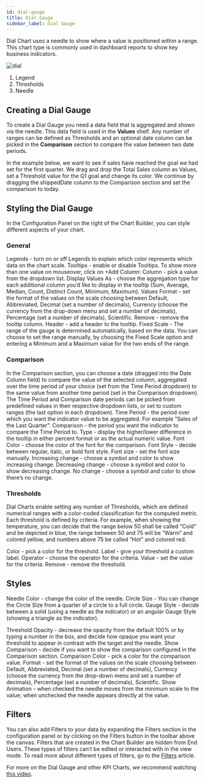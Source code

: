 ```yaml
---
id: dial-gauge
title: Dial Gauge
sidebar_label: Dial Gauge
---
```


<div style={{textAlign: "justify"}}>

Dial Chart uses a needle to show where a value is positioned within a range. This chart type is commonly used in dashboard reports to show key business indicators.

![dial](#thumbnail)


1. Legend
2. Thresholds
3. Needle

## Creating a Dial Gauge

To create a Dial Gauge you need a data field that is aggregated and shown via the needle. This data field is used in the **Values** shelf. Any number of ranges can be defined as Thresholds and an optional date column can be picked in the **Comparison** section to compare the value between two date periods.

In the example below, we want to see if sales have reached the goal we had set for the first quarter. We drag and drop the Total Sales column as Values, set a Threshold value for the Q1 goal and change its color. We continue by dragging the shippedDate column to the Comparison section and set the comparison to today.



## Styling the Dial Gauge
In the Configuration Panel on the right of the Chart Builder, you can style different aspects of your chart.

### General
Legends - turn on or off Legends to explain which color represents which data on the chart scale.
Tooltips - enable or disable Tooltips. To show more than one value on mouseover, click on +Add Column:
Column - pick a value from the dropdown list.
Display Values As - choose the aggregation type for each additional column you’d like to display in the tooltip (Sum, Average, Median, Count, Distinct Count, Minimum, Maximum).
Values Format - set the format of the values on the scale choosing between Default, Abbreviated, Decimal (set a number of decimals), Currency (choose the currency from the drop-down menu and set a number of decimals), Percentage (set a number of decimals), Scientific.
Remove - remove the tooltip column.
Header - add a header to the tooltip. 
Fixed Scale - The range of the gauge is determined automatically, based on the data. You can choose to set the range manually, by choosing the Fixed Scale option and entering a Minimum and a Maximum value for the two ends of the range. 

### Comparison

In the Comparison section, you can choose a date (dragged into the Date Column field) to compare the value of the selected column, aggregated over the time period of your choice (set from the Time Period dropdown) to the same value from another time period (set in the Comparison dropdown). 
The Time Period and Comparison date periods can be picked from predefined values in their respective dropdown lists, or set to custom ranges (the last option in each dropdown). 
Time Period - the period over which you want the indicator value to be aggregated. For example “Sales of the Last Quarter”.
Comparison - the period you want the indicator to compare the Time Period to. 
Type - display the higher/lower difference in the tooltip in either percent format or as the actual numeric value.
Font Color - choose the color of the font for the comparison. 
Font Style - decide between regular, italic, or bold font style.
Font size - set the font size manually.
Increasing change - choose a symbol and color to show increasing change.
Decreasing change - choose a symbol and color to show decreasing change.
No change - choose a symbol and color to show there’s no change.


### Thresholds
Dial Charts enable setting any number of Thresholds, which are defined numerical ranges with a color-coded classification for the computed metric. Each threshold is defined by criteria. For example, when showing the temperature, you can decide that the range below 50 shall be called “Cold” and be depicted in blue, the range between 50 and 75 will be “Warm” and colored yellow, and numbers above 75 be called “Hot” and colored red.

Color - pick a color for the threshold.
Label - give your threshold a custom label.
Operator - choose the operator for the criteria. 
Value - set the value for the criteria.
Remove - remove the threshold.

 
## Styles

Needle Color - change the color of the needle.
Circle Size - You can change the Circle Size from a quarter of a circle to a full circle.
Gauge Style - decide between a solid (using a needle as the indicator) or an angular Gauge Style (showing a triangle as the indicator).


Threshold Opacity - decrease the opacity from the default 100% or by typing a number in the box, and decide how opaque you want your threshold to appear in contrast with the target and the needle.
Show Comparison - decide if you want to show the comparison configured in the Comparison section.
Comparison Color - pick a color for the comparison value.
Format - set the format of the values on the scale choosing between Default, Abbreviated, Decimal (set a number of decimals), Currency (choose the currency from the drop-down menu and set a number of decimals), Percentage (set a number of decimals), Scientific.
Show Animation - when checked the needle moves from the minimum scale to the value; when unchecked the needle appears directly at the value.

## Filters
You can also add Filters to your data by expanding the Filters section in the configuration panel or by clicking on the Filters button in the toolbar above the canvas.
Filters that are created in the Chart Builder are hidden from End Users. These types of filters can’t be edited or interacted with in the view mode. To read more about different types of filters, go to the <a href="/docs/ui-docs/dataviews/chart-builder/chart-configuration/chart-filters" target="_blank">Filters</a> article.


For more on the Dial Gauge and other KPI Charts, we recommend watching <a href="/docs/video-training/building-qrvey-sample/kpi" target="_blank">this video</a>.



</div>